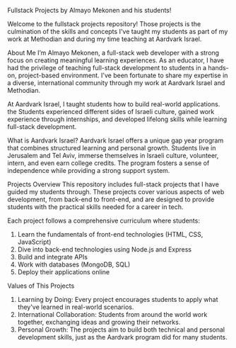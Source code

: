 Fullstack Projects by Almayo Mekonen and his students!

Welcome to the fullstack projects repository! Those projects is the culmination of the skills and concepts I've taught my students as part of my work at Methodian and during my time teaching at Aardvark Israel.

About Me
I’m Almayo Mekonen, a full-stack web developer with a strong focus on creating meaningful learning experiences. As an educator, I have had the privilege of teaching full-stack development to students in a hands-on, project-based environment. I've been fortunate to share my expertise in a diverse, international community through my work at Aardvark Israel and Methodian.

At Aardvark Israel, I taught students how to build real-world applications. the Students experienced different sides of Israeli culture, gained work experience through internships, and developed lifelong skills while learning full-stack development.

What is Aardvark Israel?
Aardvark Israel offers a unique gap year program that combines structured learning and personal growth. Students live in Jerusalem and Tel Aviv, immerse themselves in Israeli culture, volunteer, intern, and even earn college credits. The program fosters a sense of independence while providing a strong support system.

Projects Overview
This repository includes full-stack projects that I have guided my students through. These projects cover various aspects of web development, from back-end to front-end, and are designed to provide students with the practical skills needed for a career in tech.

Each project follows a comprehensive curriculum where students:

1) Learn the fundamentals of front-end technologies (HTML, CSS, JavaScript)
2) Dive into back-end technologies using Node.js and Express
3) Build and integrate APIs
4) Work with databases (MongoDB, SQL)
5) Deploy their applications online

Values of This Projects
1) Learning by Doing: Every project encourages students to apply what they've learned in real-world scenarios.
2) International Collaboration: Students from around the world work together, exchanging ideas and growing their networks.
3) Personal Growth: The projects aim to build both technical and personal development skills, just as the Aardvark program did for many students.
